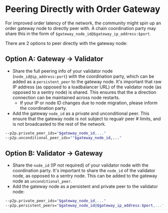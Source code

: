 # Peering Directly with Order Gateway

For improved order latency of the network, the community might spin up an order gateway node to directly peer with. A chain coordination party may share this in the form of `$gateway_node_id@$gateway_ip_address:$port`.

There are 2 options to peer directly with the gateway node:

## Option A: Gateway -> Validator

- Share the full peering info of your validator node (`node_id@ip_address:port`) with the coordination party, which can be added as a `persistent_peer` to the gateway node. It's important that raw IP address (as opposed to a loadbalancer URL) of the validator node (as opposed to a sentry node) is shared. This ensures that the a direction connection can be maintained across node restarts.
  - If your IP or node ID changes due to node migration, please inform the coordination party.  
- Add the gateway `node_id` as a private and unconditional peer. This ensure that the gateway node is not subject to regualr peer # limits, and is not broadcasted to the rest of the network.

```bash
--p2p.private_peer_ids="$gateway_node_id,..."
--p2p.unconditional_peer_ids=""$gateway_node_id,..."
```

## Option B: Validator -> Gateway

- Share the `node_id` (IP not required) of your validator node with the coordination party. It's important to share the `node_id` of the validator node, as opposed to a sentry node. This can be added to the gateway node as `unconditional_peer`.
- Add the gateway node as a persistent and private peer to the validator node:

```bash
--p2p.private_peer_ids="$gateway_node_id,..."
--p2p.persistent_peers="$gateway_node_id@$gateway_ip_address:$port,..."
```
